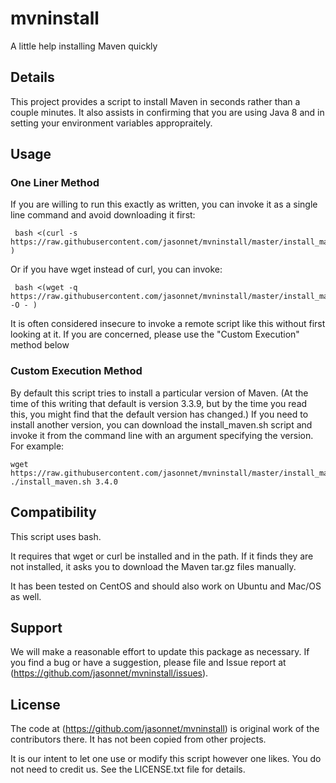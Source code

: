 # mvninstall
A little help installing Maven quickly

## Details

This project provides a script to install Maven in seconds rather than a couple minutes. It also assists in confirming
that you are using Java 8 and in setting your environment variables appropraitely.

## Usage
### One Liner Method

If you are willing to run this exactly as written, you can invoke it as a single line command and avoid downloading it first:

```
 bash <(curl -s https://raw.githubusercontent.com/jasonnet/mvninstall/master/install_maven.sh )
```

Or if you have wget instead of curl, you can invoke:

```
 bash <(wget -q https://raw.githubusercontent.com/jasonnet/mvninstall/master/install_maven.sh -O - )
```
It is often considered insecure to invoke a remote script like this without first looking at it. If you are concerned,
please use the "Custom Execution" method below

### Custom Execution Method

By default this script tries to install a particular version of Maven.  (At the time of this writing that default is version 3.3.9, but
by the time you read this, you might find that the default version has changed.)
If you need to install another version, you can download the install_maven.sh script and invoke it from the
command line with an argument specifying the version. For example:

```
wget https://raw.githubusercontent.com/jasonnet/mvninstall/master/install_maven.sh
./install_maven.sh 3.4.0
```

## Compatibility

This script uses bash.  

It requires that wget or curl be installed and in the path. If it finds they are not installed, it asks you to download 
the Maven tar.gz files manually.

It has been tested on CentOS and should also work on Ubuntu and Mac/OS as well.  

## Support

We will make a reasonable effort to update this package as necessary.  If you find a bug or have a suggestion, please file
and Issue report at (https://github.com/jasonnet/mvninstall/issues).

## License

The code at (https://github.com/jasonnet/mvninstall) is original work of the contributors there.  It has not been copied from
other projects.

It is our intent to let one use or modify this script however one likes.  You do not need to credit us.  See the LICENSE.txt file
for details.

